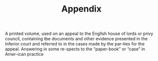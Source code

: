 ---
title: Appendix
letter: A
permalink: "/definitions/appendix.html"
body: A printed volume, used on an appeal to the Engllsh house of lords or privy council,
  containing tbe documents and other evidence presented in the lnferior court and
  referred to in the cases made by the par-ties for the appeal. Answering in some
  re-spects to the “paper-book” or “case” in Amer-ican practlce
published_at: '2018-07-07'
source: Black's Law Dictionary
layout: post
---